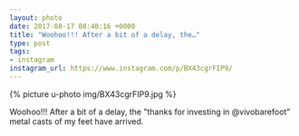 ```yaml
---
layout: photo
date: 2017-08-17 08:40:16 +0000
title: "Woohoo!!! After a bit of a delay, the…"
type: post
tags:
- instagram
instagram_url: https://www.instagram.com/p/BX43cgrFIP9/
---
```


{% picture u-photo img/BX43cgrFIP9.jpg %}

Woohoo!!! After a bit of a delay, the "thanks for investing in @vivobarefoot" metal casts of my feet have arrived.

